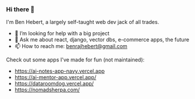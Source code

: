 ### Hi there 👋

I'm Ben Hebert, a largely self-taught web dev jack of all trades. 

<!--
**DontSleepOnBrotherBear/DontSleepOnBrotherBear** is a ✨ _special_ ✨ repository because its `README.md` (this file) appears on your GitHub profile.

Here are some ideas to get you started:

- 🤔 I’m looking for help with a big project
- 💬 Ask me about react, django, vector dbs, e-commerce apps, the future
- 📫 How to reach me: benrajhebert.com
-->

- 🤔 I’m looking for help with a big project
- 💬 Ask me about react, django, vector dbs, e-commerce apps, the future
- 📫 How to reach me: benrajhebert@gmail.com

Check out some apps I've made for fun (not maintained):
- https://ai-notes-app-navy.vercel.app
- https://ai-mentor-app.vercel.app/
- https://dataroomdog.vercel.app/
- https://nomadsherpa.com/


